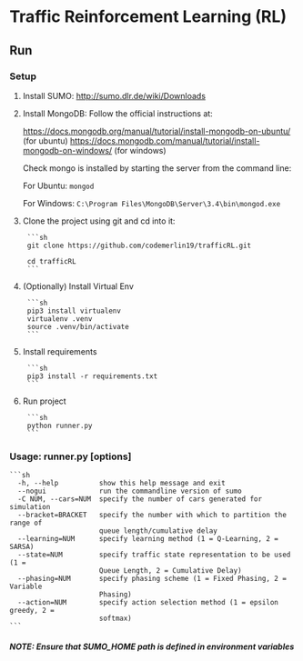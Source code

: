 # Traffic Reinforcement Learning (RL)

## Run

### Setup

1. Install SUMO: <http://sumo.dlr.de/wiki/Downloads>

1. Install MongoDB: Follow the official instructions at:

    <https://docs.mongodb.org/manual/tutorial/install-mongodb-on-ubuntu/> (for ubuntu)
    <https://docs.mongodb.com/manual/tutorial/install-mongodb-on-windows/> (for windows)

    Check mongo is installed by starting the server from the command line:

    For Ubuntu:
        `mongod`

    For Windows:
        `C:\Program Files\MongoDB\Server\3.4\bin\mongod.exe`

1. Clone the project using git and cd into it:

        ```sh
        git clone https://github.com/codemerlin19/trafficRL.git

        cd trafficRL
        ```

1. (Optionally) Install Virtual Env

        ```sh
        pip3 install virtualenv
        virtualenv .venv
        source .venv/bin/activate
        ```

1. Install requirements

        ```sh
        pip3 install -r requirements.txt
        ```

1. Run project

        ```sh
        python runner.py
        ```

### Usage: runner.py [options]

    ```sh
      -h, --help          show this help message and exit
      --nogui             run the commandline version of sumo
      -C NUM, --cars=NUM  specify the number of cars generated for simulation
      --bracket=BRACKET   specify the number with which to partition the range of
                          queue length/cumulative delay
      --learning=NUM      specify learning method (1 = Q-Learning, 2 = SARSA)
      --state=NUM         specify traffic state representation to be used (1 =
                          Queue Length, 2 = Cumulative Delay)
      --phasing=NUM       specify phasing scheme (1 = Fixed Phasing, 2 = Variable
                          Phasing)
      --action=NUM        specify action selection method (1 = epsilon greedy, 2 =
                          softmax)
    ```

##### NOTE: Ensure that SUMO_HOME path is defined in environment variables

